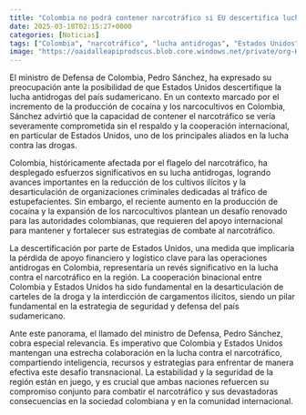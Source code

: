```yaml
---
title: "Colombia no podrá contener narcotráfico si EU descertifica lucha antidrogas - ministro"
date: 2025-03-18T02:15:27+0000
categories: [Noticias]
tags: ["Colombia", "narcotráfico", "lucha antidrogas", "Estados Unidos", "narcocultivos", "cooperación internacional", "producción de cocaína."]
image: "https://oaidalleapiprodscus.blob.core.windows.net/private/org-HKmKxpuNw3Y88lm4EBrIPq0n/user-ZwiCXOggLL8ZNNKE2g7rXFmV/img-r8sItMnUs49JYfkmdQNJSfij.png?st=2025-03-18T01%3A15%3A27Z&se=2025-03-18T03%3A15%3A27Z&sp=r&sv=2024-08-04&sr=b&rscd=inline&rsct=image/png&skoid=d505667d-d6c1-4a0a-bac7-5c84a87759f8&sktid=a48cca56-e6da-484e-a814-9c849652bcb3&skt=2025-03-17T19%3A52%3A59Z&ske=2025-03-18T19%3A52%3A59Z&sks=b&skv=2024-08-04&sig=/OwnpvARjZA5B%2BYTiwOWKSpeUPmiLZMeqx8OrvvF60E%3D"
---
```


El ministro de Defensa de Colombia, Pedro Sánchez, ha expresado su preocupación ante la posibilidad de que Estados Unidos descertifique la lucha antidrogas del país sudamericano. En un contexto marcado por el incremento de la producción de cocaína y los narcocultivos en Colombia, Sánchez advirtió que la capacidad de contener el narcotráfico se vería severamente comprometida sin el respaldo y la cooperación internacional, en particular de Estados Unidos, uno de los principales aliados en la lucha contra las drogas.

Colombia, históricamente afectada por el flagelo del narcotráfico, ha desplegado esfuerzos significativos en su lucha antidrogas, logrando avances importantes en la reducción de los cultivos ilícitos y la desarticulación de organizaciones criminales dedicadas al tráfico de estupefacientes. Sin embargo, el reciente aumento en la producción de cocaína y la expansión de los narcocultivos plantean un desafío renovado para las autoridades colombianas, que requieren del apoyo internacional para mantener y fortalecer sus estrategias de combate al narcotráfico.

La descertificación por parte de Estados Unidos, una medida que implicaría la pérdida de apoyo financiero y logístico clave para las operaciones antidrogas en Colombia, representaría un revés significativo en la lucha contra el narcotráfico en la región. La cooperación binacional entre Colombia y Estados Unidos ha sido fundamental en la desarticulación de carteles de la droga y la interdicción de cargamentos ilícitos, siendo un pilar fundamental en la estrategia de seguridad y defensa del país sudamericano.

Ante este panorama, el llamado del ministro de Defensa, Pedro Sánchez, cobra especial relevancia. Es imperativo que Colombia y Estados Unidos mantengan una estrecha colaboración en la lucha contra el narcotráfico, compartiendo inteligencia, recursos y estrategias para enfrentar de manera efectiva este desafío transnacional. La estabilidad y la seguridad de la región están en juego, y es crucial que ambas naciones refuercen su compromiso conjunto para combatir el narcotráfico y sus devastadoras consecuencias en la sociedad colombiana y en la comunidad internacional.
    